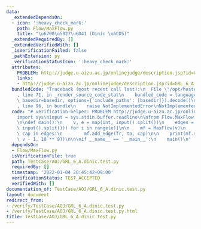 ```yaml
---
data:
  _extendedDependsOn:
  - icon: ':heavy_check_mark:'
    path: Flow/MaxFlow.py
    title: "\u6700\u5927\u6D41 (Dinic \u6CD5)"
  _extendedRequiredBy: []
  _extendedVerifiedWith: []
  _isVerificationFailed: false
  _pathExtension: py
  _verificationStatusIcon: ':heavy_check_mark:'
  attributes:
    PROBLEM: http://judge.u-aizu.ac.jp/onlinejudge/description.jsp?id=GRL_6_A
    links:
    - http://judge.u-aizu.ac.jp/onlinejudge/description.jsp?id=GRL_6_A
  bundledCode: "Traceback (most recent call last):\n  File \"/opt/hostedtoolcache/Python/3.10.2/x64/lib/python3.10/site-packages/onlinejudge_verify/documentation/build.py\"\
    , line 71, in _render_source_code_stat\n    bundled_code = language.bundle(stat.path,\
    \ basedir=basedir, options={'include_paths': [basedir]}).decode()\n  File \"/opt/hostedtoolcache/Python/3.10.2/x64/lib/python3.10/site-packages/onlinejudge_verify/languages/python.py\"\
    , line 96, in bundle\n    raise NotImplementedError\nNotImplementedError\n"
  code: "# verification-helper: PROBLEM http://judge.u-aizu.ac.jp/onlinejudge/description.jsp?id=GRL_6_A\n\
    import sys\ninput = sys.stdin.buffer.readline\n\nfrom Flow.MaxFlow import MaxFlow\n\
    \n\ndef main():\n    v, e = map(int, input().split())\n    edges = [list(map(int,\
    \ input().split())) for i in range(e)]\n\n    mf = MaxFlow(v)\n    for fr, to,\
    \ cap in edges:\n        mf.add_edge(fr, to, cap)\n\n    print(mf.max_flow(0,\
    \ v - 1, 10 ** 9))\n\n\nif __name__ == '__main__':\n    main()\n"
  dependsOn:
  - Flow/MaxFlow.py
  isVerificationFile: true
  path: TestCase/AOJ/GRL_6_A.dinic.test.py
  requiredBy: []
  timestamp: '2022-01-04 20:45:42+09:00'
  verificationStatus: TEST_ACCEPTED
  verifiedWith: []
documentation_of: TestCase/AOJ/GRL_6_A.dinic.test.py
layout: document
redirect_from:
- /verify/TestCase/AOJ/GRL_6_A.dinic.test.py
- /verify/TestCase/AOJ/GRL_6_A.dinic.test.py.html
title: TestCase/AOJ/GRL_6_A.dinic.test.py
---
```

